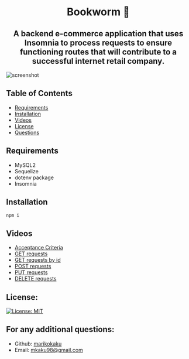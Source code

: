 <h1 align="center"> Bookworm 🐛 </h1>
  
<h2 align="center"> A backend e-commerce application that uses Insomnia to process requests to ensure functioning routes that will contribute to a successful internet retail company. </h2>

![screenshot](/assets/screenshot.png)

## Table of Contents
- [Requirements](#requirements)
- [Installation](#installation)
- [Videos](#videos)
- [License](#license)
- [Questions](#questions)

## Requirements 

* MySQL2
* Sequelize
* dotenv package
* Insomnia

## Installation 

`npm i`

## Videos 

* [Acceptance Criteria](https://drive.google.com/file/d/1MInGuuLuBZJcFD0yLxOgwHh_SMGipbG3/view)
* [GET requests](https://drive.google.com/file/d/1qoxloml-nv4KhzgtOm-cGpu-VqIzl6lG/view)
* [GET requests by id](https://drive.google.com/file/d/13236MgB0WtPI0MYnegPqCngp2uPnA588/view)
* [POST requests](https://drive.google.com/file/d/1Yk48TxelJrqPK1Qf9Wwo6hmmrfKrazp9/view)
* [PUT requests](https://drive.google.com/file/d/1p1R7NXZ-G96VytnDMjW0ayqUztvPSU9W/view)
* [DELETE requests](https://drive.google.com/file/d/16NnnMlCLmMLVPnuDpkW2v8LskzyQE2PU/view)

## License:

[![License: MIT](https://img.shields.io/badge/License-MIT-yellow.svg)](https://opensource.org/licenses/MIT)

## For any additional questions:
- Github: [marikokaku](https://github.com/marikokaku)
- Email: mkaku98@gmail.com

